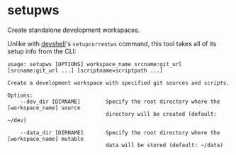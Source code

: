 # setupws

Create standalone development workspaces.

Unlike with [devshell](./devshell.md)'s `setupcurrentws` command, this tool takes all of its setup info from the CLI:

```
usage: setupws [OPTIONS] workspace_name srcname:git_url [srcname:git_url ...] [scriptname=scriptpath ...]

Create a development workspace with specified git sources and scripts.

Options:
    --dev_dir [DIRNAME]        Specify the root directory where the [workspace_name] source
                               directory will be created (default: ~/dev)

    --data_dir [DIRNAME]       Specify the root directory where the [workspace_name] mutable 
                               data will be stored (default: ~/data)

```

